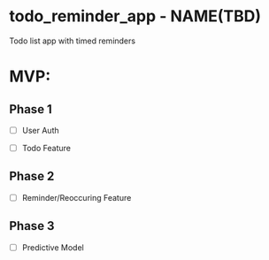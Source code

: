 # todo_reminder_app - NAME(TBD)
Todo list app with timed reminders 

# MVP:

## Phase 1
- [ ] User Auth 

- [ ] Todo Feature 

## Phase 2
- [ ] Reminder/Reoccuring Feature

## Phase 3
- [ ] Predictive Model